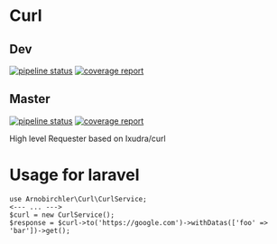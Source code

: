 # Curl

## Dev
[![pipeline status](https://gitlab.com/arno.birchler/curl/badges/dev/pipeline.svg)](https://gitlab.com/arno.birchler/curl/commits/dev)
[![coverage report](https://gitlab.com/arno.birchler/curl/badges/dev/coverage.svg)](https://gitlab.com/arno.birchler/curl/commits/dev)

## Master

[![pipeline status](https://gitlab.com/arno.birchler/curl/badges/master/pipeline.svg)](https://gitlab.com/arno.birchler/curl/commits/master)
[![coverage report](https://gitlab.com/arno.birchler/curl/badges/master/coverage.svg)](https://gitlab.com/arno.birchler/curl/commits/master)


High level Requester based on Ixudra/curl 

# Usage for laravel 

```
use Arnobirchler\Curl\CurlService;
<--- ... --->
$curl = new CurlService();
$response = $curl->to('https://google.com')->withDatas(['foo' => 'bar'])->get();
```